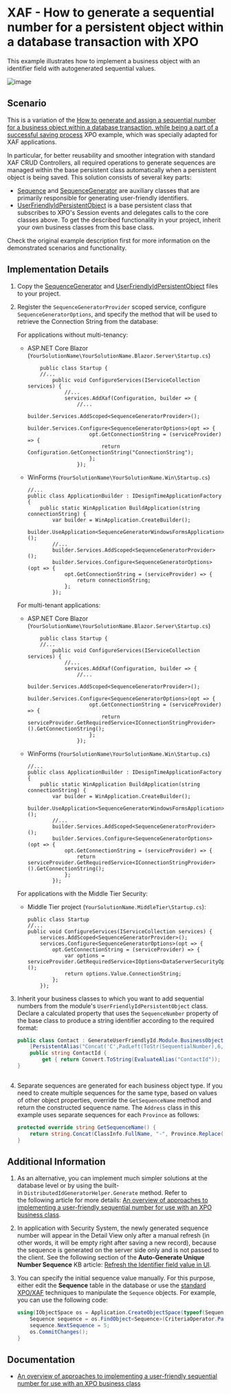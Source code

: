 # XAF - How to generate a sequential number for a persistent object within a database transaction with XPO

This example illustrates how to implement a business object with an identifier field with autogenerated sequential values.

![image](https://github.com/AndreyKozhevnikov/XAF_generate-a-sequential-number-for-a-persistent-object-within-a-database-transaction/assets/14300209/517edb5b-8412-48e1-aed8-ed5efef2f548)


## Scenario


This is a variation of the [How to generate and assign a sequential number for a business object within a database transaction, while being a part of a successful saving process](https://www.devexpress.com/Support/Center/p/E2620) XPO example, which was specially adapted for XAF applications.

In particular, for better reusability and smoother integration with standard XAF CRUD Controllers, all required operations to generate sequences are managed within the base persistent class automatically when a persistent object is being saved. This solution consists of several key parts:

* [Sequence](SequenceGenerator/SequenceGenerator.Module/SequenceClasses/SequenceGenerator.cs) and [SequenceGenerator](SequenceGenerator/SequenceGenerator.Module/SequenceClasses/SequenceGenerator.cs) are auxiliary classes that are primarily responsible for generating user-friendly identifiers. 
* [UserFriendlyIdPersistentObject](SequenceGenerator/SequenceGenerator.Module/SequenceClasses/UserFriendlyIdPersistentObject.cs) is a base persistent class that subscribes to XPO's Session events and delegates calls to the core classes above. To get the described functionality in your project, inherit your own business classes from this base class.

Check the original example description first for more information on the demonstrated scenarios and functionality.

## Implementation Details

1. Copy the [SequenceGenerator](SequenceGenerator/SequenceGenerator.Module/SequenceClasses/SequenceGenerator.cs) and [UserFriendlyIdPersistentObject](SequenceGenerator/SequenceGenerator.Module/SequenceClasses/UserFriendlyIdPersistentObject.cs) files to your project.

2. Register the `SequenceGeneratorProvider` scoped service, configure `SequenceGeneratorOptions`, and specify the method that will be used to retrieve the Connection String from the database:

	For applications without multi-tenancy:

	* ASP.NET Core Blazor (`YourSolutionName\YourSolutionName.Blazor.Server\Startup.cs`)

		```cs{7-12}
		    public class Startup {
		    //...
		        public void ConfigureServices(IServiceCollection services) {
		            //...
		            services.AddXaf(Configuration, builder => {
		                //...  
                        builder.Services.AddScoped<SequenceGeneratorProvider>();                        
		                builder.Services.Configure<SequenceGeneratorOptions>(opt => {
                            opt.GetConnectionString = (serviceProvider) => {
                                return Configuration.GetConnectionString("ConnectionString");
                            };
                        });
		```

	* WinForms (`YourSolutionName\YourSolutionName.Win\Startup.cs`)

		```cs{7-12}
		//...
		public class ApplicationBuilder : IDesignTimeApplicationFactory {
			public static WinApplication BuildApplication(string connectionString) {
				var builder = WinApplication.CreateBuilder();
				builder.UseApplication<SequenceGeneratorWindowsFormsApplication>();
				//...
                builder.Services.AddScoped<SequenceGeneratorProvider>();
				builder.Services.Configure<SequenceGeneratorOptions>(opt => {
                    opt.GetConnectionString = (serviceProvider) => {
                        return connectionString;
                    };
                });
		```
        
	For multi-tenant applications:

	* ASP.NET Core Blazor (`YourSolutionName\YourSolutionName.Blazor.Server\Startup.cs`)

		```cs{7-12}
		    public class Startup {
		    //...
		        public void ConfigureServices(IServiceCollection services) {
		            //...
		            services.AddXaf(Configuration, builder => {
		                //...    
		                builder.Services.AddScoped<SequenceGeneratorProvider>();
                        builder.Services.Configure<SequenceGeneratorOptions>(opt => {
                            opt.GetConnectionString = (serviceProvider) => {
                                return serviceProvider.GetRequiredService<IConnectionStringProvider>().GetConnectionString();
                            };
                        });
		```

	* WinForms (`YourSolutionName\YourSolutionName.Win\Startup.cs`)

		```cs{7-12}
		//...
		public class ApplicationBuilder : IDesignTimeApplicationFactory {
			public static WinApplication BuildApplication(string connectionString) {
				var builder = WinApplication.CreateBuilder();
				builder.UseApplication<SequenceGeneratorWindowsFormsApplication>();
				//...
				builder.Services.AddScoped<SequenceGeneratorProvider>();
                builder.Services.Configure<SequenceGeneratorOptions>(opt => {
                    opt.GetConnectionString = (serviceProvider) => {
                        return serviceProvider.GetRequiredService<IConnectionStringProvider>().GetConnectionString();
                    };
                });
		```

	For applications with the Middle Tier Security:

	* Middle Tier project (`YourSolutionName.MiddleTier\Startup.cs`):

		```cs{4-10}
		public class Startup
		//...
		public void ConfigureServices(IServiceCollection services) {
			services.AddScoped<SequenceGeneratorProvider>();
            services.Configure<SequenceGeneratorOptions>(opt => {
                opt.GetConnectionString = (serviceProvider) => {
                    var options = serviceProvider.GetRequiredService<IOptions<DataServerSecurityOptions>>();
                    return options.Value.ConnectionString;
                };
            });
		```

3. Inherit your business classes to which you want to add sequential numbers from the module's `UserFriendlyIdPersistentObject` class. Declare a calculated property that uses the `SequenceNumber` property of the base class to produce a string identifier according to the required format:
   
	```cs
	public class Contact : GenerateUserFriendlyId.Module.BusinessObjects.UserFriendlyIdPersistentObject {
		[PersistentAlias("Concat('C',PadLeft(ToStr(SequentialNumber),6,'0'))")]
		public string ContactId {
			get { return Convert.ToString(EvaluateAlias("ContactId")); }
	}
	   
	```
   
4. Separate sequences are generated for each business object type. If you need to create multiple sequences for the same type, based on values of other object properties, override the `GetSequenceName` method and return the constructed sequence name. The `Address` class in this example uses separate sequences for each `Province` as follows:
   
	```cs
	protected override string GetSequenceName() {
		return string.Concat(ClassInfo.FullName, "-", Province.Replace(" ", "_"));
	}
	```
   
## Additional Information

1. As an alternative, you can implement much simpler solutions at the database level or by using the built-in `DistributedIdGeneratorHelper.Generate` method. Refer to the following article for more details: [An overview of approaches to implementing a user-friendly sequential number for use with an XPO business class](https://www.devexpress.com/Support/Center/p/T567184").
2. In application with Security System, the newly generated sequence number will appear in the Detail View only after a manual refresh (in other words, it will be empty right after saving a new record), because the sequence is generated on the server side only and is not passed to the client. See the following section of the **Auto-Generate Unique Number Sequence** KB article: [Refresh the Identifier field value in UI](https://docs.devexpress.com/eXpressAppFramework/403605/business-model-design-orm/unique-auto-increment-number-generation#refresh-the-identifier-field-value-in-the-ui).
3. You can specify the initial sequence value manually. For this purpose, either edit the **Sequence** table in the database or use the [standard XPO/XAF](https://docs.devexpress.com/eXpressAppFramework/113711/data-manipulation-and-business-logic/create-read-update-and-delete-data) techniques to manipulate the `Sequence` objects. For example, you can use the following code:

	```cs
	using(IObjectSpace os = Application.CreateObjectSpace(typeof(Sequence))) {
		Sequence sequence = os.FindObject<Sequence>(CriteriaOperator.Parse("TypeName=?", typeof(Contact).FullName));
		sequence.NextSequence = 5;
		os.CommitChanges();
	}
	```
   
## Documentation
   
* [An overview of approaches to implementing a user-friendly sequential number for use with an XPO business class](https://www.devexpress.com/Support/Center/p/T567184)

